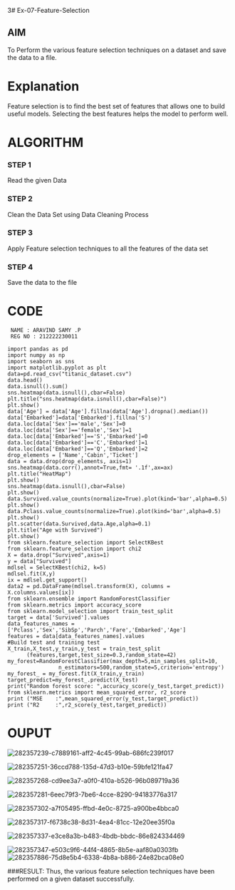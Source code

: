 3# Ex-07-Feature-Selection
## AIM
To Perform the various feature selection techniques on a dataset and save the data to a file. 

# Explanation
Feature selection is to find the best set of features that allows one to build useful models.
Selecting the best features helps the model to perform well. 

# ALGORITHM
### STEP 1
Read the given Data
### STEP 2
Clean the Data Set using Data Cleaning Process
### STEP 3
Apply Feature selection techniques to all the features of the data set
### STEP 4
Save the data to the file


# CODE

```
 NAME : ARAVIND SAMY .P
 REG NO : 212222230011
```
```
import pandas as pd
import numpy as np
import seaborn as sns
import matplotlib.pyplot as plt
data=pd.read_csv("titanic_dataset.csv")
data.head()
data.isnull().sum()
sns.heatmap(data.isnull(),cbar=False)
plt.title("sns.heatmap(data.isnull(),cbar=False)")
plt.show()
data['Age'] = data['Age'].fillna(data['Age'].dropna().median())
data['Embarked']=data['Embarked'].fillna('S')
data.loc[data['Sex']=='male','Sex']=0
data.loc[data['Sex']=='female','Sex']=1
data.loc[data['Embarked']=='S','Embarked']=0
data.loc[data['Embarked']=='C','Embarked']=1
data.loc[data['Embarked']=='Q','Embarked']=2
drop_elements = ['Name','Cabin','Ticket']
data = data.drop(drop_elements, axis=1)
sns.heatmap(data.corr(),annot=True,fmt= '.1f',ax=ax)
plt.title("HeatMap")
plt.show()
sns.heatmap(data.isnull(),cbar=False)            
plt.show()
data.Survived.value_counts(normalize=True).plot(kind='bar',alpha=0.5)                  
plt.show()
data.Pclass.value_counts(normalize=True).plot(kind='bar',alpha=0.5)
plt.show()
plt.scatter(data.Survived,data.Age,alpha=0.1)
plt.title("Age with Survived")                                
plt.show()
from sklearn.feature_selection import SelectKBest
from sklearn.feature_selection import chi2
X = data.drop("Survived",axis=1)
y = data["Survived"]
mdlsel = SelectKBest(chi2, k=5)
mdlsel.fit(X,y)
ix = mdlsel.get_support()
data2 = pd.DataFrame(mdlsel.transform(X), columns = X.columns.values[ix])
from sklearn.ensemble import RandomForestClassifier
from sklearn.metrics import accuracy_score
from sklearn.model_selection import train_test_split
target = data['Survived'].values
data_features_names = ['Pclass','Sex','SibSp','Parch','Fare','Embarked','Age']
features = data[data_features_names].values
#Build test and training test
X_train,X_test,y_train,y_test = train_test_split
      (features,target,test_size=0.3,random_state=42)
my_forest=RandomForestClassifier(max_depth=5,min_samples_split=10,
                n_estimators=500,random_state=5,criterion='entropy')
my_forest_ = my_forest.fit(X_train,y_train)
target_predict=my_forest_.predict(X_test)
print("Random forest score: ",accuracy_score(y_test,target_predict))
from sklearn.metrics import mean_squared_error, r2_score
print ("MSE    :",mean_squared_error(y_test,target_predict))
print ("R2     :",r2_score(y_test,target_predict))
```
# OUPUT

![282357239-c7889161-aff2-4c45-99ab-686fc239f017](https://github.com/Aravindsamy04/ODD2023-Datascience-Ex-07/assets/113497037/738ce517-e2e4-44f6-bf62-23e3c5c98653)

![282357251-36ccd788-135d-47d3-b10e-59bfe121fa47](https://github.com/Aravindsamy04/ODD2023-Datascience-Ex-07/assets/113497037/e53f526a-3f49-4c88-a46f-900183605b16)



![282357268-cd9ee3a7-a0f0-410a-b526-96b089719a36](https://github.com/Aravindsamy04/ODD2023-Datascience-Ex-07/assets/113497037/ff9d35a6-2777-467c-8eea-a34db19eddbc)


![282357281-6eec79f3-7be6-4cce-8290-94183776a317](https://github.com/Aravindsamy04/ODD2023-Datascience-Ex-07/assets/113497037/9e92eddf-f178-4b08-8c68-5c193e738063)


![282357302-a7f05495-ffbd-4e0c-8725-a900be4bbca0](https://github.com/Aravindsamy04/ODD2023-Datascience-Ex-07/assets/113497037/cb2e2913-1aa0-4ed6-8001-45e981851727)

![282357317-f6738c38-8d31-4ea4-81cc-12e20ee35f0a](https://github.com/Aravindsamy04/ODD2023-Datascience-Ex-07/assets/113497037/83c22975-ec11-4bd7-a376-d29c3388f7f1)


![282357337-e3ce8a3b-b483-4bdb-bbdc-86e824334469](https://github.com/Aravindsamy04/ODD2023-Datascience-Ex-07/assets/113497037/9716bc34-bb3f-4da2-9953-a86dd8028df4)

![282357347-e503c9f6-44f4-4865-8b5e-aaf80a0303fb](https://github.com/Aravindsamy04/ODD2023-Datascience-Ex-07/assets/113497037/6d798334-a665-4ae2-a5fe-584d6df45f31)
![282357886-75d8e5b4-6338-4b8a-b886-24e82bca08e0](https://github.com/Aravindsamy04/ODD2023-Datascience-Ex-07/assets/113497037/0ab03c4c-89d1-417a-8ba7-1adc7f5443a8)


###RESULT:
Thus, the various feature selection techniques have been performed on a given dataset successfully.




